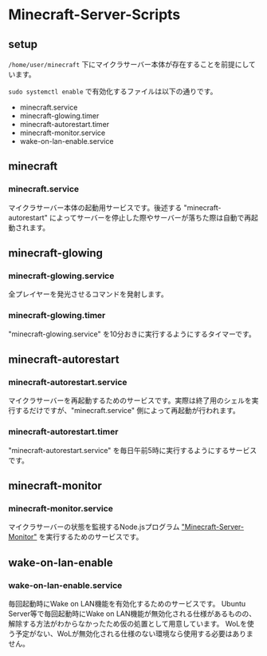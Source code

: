 # Minecraft-Server-Scripts

## setup
`/home/user/minecraft` 下にマイクラサーバー本体が存在することを前提にしています。

`sudo systemctl enable` で有効化するファイルは以下の通りです。
- minecraft.service
- minecraft-glowing.timer
- minecraft-autorestart.timer
- minecraft-monitor.service
- wake-on-lan-enable.service

## minecraft
### minecraft.service
マイクラサーバー本体の起動用サービスです。後述する "minecraft-autorestart" によってサーバーを停止した際やサーバーが落ちた際は自動で再起動されます。

## minecraft-glowing
### minecraft-glowing.service
全プレイヤーを発光させるコマンドを発射します。

### minecraft-glowing.timer
"minecraft-glowing.service" を10分おきに実行するようにするタイマーです。

## minecraft-autorestart
### minecraft-autorestart.service
マイクラサーバーを再起動するためのサービスです。実際は終了用のシェルを実行するだけですが、"minecraft.service" 側によって再起動が行われます。

### minecraft-autorestart.timer
"minecraft-autorestart.service" を毎日午前5時に実行するようにするサービスです。

## minecraft-monitor
### minecraft-monitor.service
マイクラサーバーの状態を監視するNode.jsプログラム ["Minecraft-Server-Monitor"](https://github.com/Natsu-dev/Minecraft-Server-Monitor) を実行するためのサービスです。

## wake-on-lan-enable
### wake-on-lan-enable.service
毎回起動時にWake on LAN機能を有効化するためのサービスです。
Ubuntu Server等で毎回起動時にWake on LAN機能が無効化される仕様があるものの、解除する方法がわからなかったため仮の処置として用意しています。
WoLを使う予定がない、WoLが無効化される仕様のない環境なら使用する必要はありません。
